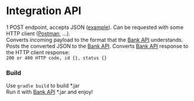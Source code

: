 # Integration API

1 POST endpoint, accepts JSON ([example](postman/integration-application.json)). 
Can be requested with some HTTP client ([Postman](https://www.postman.com/), ...).<br/>
Converts incoming payload to the format that the [Bank API](https://github.com/staffsterr2000/test-assignment-bank-api) understands.<br/>
Posts the converted JSON to the [Bank API](https://github.com/staffsterr2000/test-assignment-bank-api). 
Converts [Bank API](https://github.com/staffsterr2000/test-assignment-bank-api) response to the HTTP client response:<br/>
`200 or 400 HTTP code, id {}, status {}`

### Build
Use `gradle build` to build \*.jar<br/>
Run it with [Bank API](https://github.com/staffsterr2000/test-assignment-bank-api) \*.jar and enjoy!
